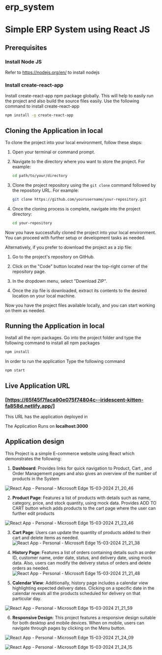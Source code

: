 # erp_system

# Simple ERP System using React JS 

## Prerequisites

### Install Node JS
Refer to https://nodejs.org/en/ to install nodejs

### Install create-react-app
Install create-react-app npm package globally. This will help to easily run the project and also build the source files easily. Use the following command to install create-react-app

```bash
npm install -g create-react-app
```

## Cloning the Application in local

To clone the project into your local environment, follow these steps:

1. Open your terminal or command prompt.

2. Navigate to the directory where you want to store the project. For example:
   ```bash
   cd path/to/your/directory
   ```

3. Clone the project repository using the `git clone` command followed by the repository URL. For example:
   ```bash
   git clone https://github.com/yourusername/your-repository.git
   ```

4. Once the cloning process is complete, navigate into the project directory:
   ```bash
   cd your-repository
   ```

Now you have successfully cloned the project into your local environment. You can proceed with further setup or development tasks as needed.

Alternatively, if you prefer to download the project as a zip file:

1. Go to the project's repository on GitHub.

2. Click on the "Code" button located near the top-right corner of the repository page.

3. In the dropdown menu, select "Download ZIP".

4. Once the zip file is downloaded, extract its contents to the desired location on your local machine.

Now you have the project files available locally, and you can start working on them as needed.

## Running the Application in local

Install all the npm packages. Go into the project folder and type the following command to install all npm packages

```bash
npm install
```

In order to run the application Type the following command

```bash
npm start
```
## Live Application URL

### [https://65f45f7faca90e075f74804c--iridescent-kitten-fa858d.netlify.app/]
This URL has the application deployed in

The Application Runs on **localhost:3000**

## Application design

This Project is a simple E-commerce website using React which demonstrates the following:

1. **Dashboard**: Provides links for quick navigation to Product, Cart , and Order Management pages and also gives an overview of the number of products in the System<br>

![React App - Personal - Microsoft​ Edge 15-03-2024 21_20_46](https://github.com/varsha1n/erp_system/assets/102849159/1809e7b1-409f-46f5-b7ef-223509926566)


2. **Product Page**: Features a list of products with details such as name, category, price, and stock quantity, using mock data. Provides ADD TO CART button which adds products to the cart page where the user can further edit products<br>
  
![React App - Personal - Microsoft​ Edge 15-03-2024 21_23_46](https://github.com/varsha1n/erp_system/assets/102849159/1ed9c99a-0f54-4a7c-895e-97d27d92bfb2)

   
3. **Cart Page**: Users can update the quantity of products added to their cart and delete items as needed.<br>
   ![React App - Personal - Microsoft​ Edge 15-03-2024 21_21_38](https://github.com/varsha1n/erp_system/assets/102849159/678de53f-79cc-4c41-88c5-989bfb2afbb6)

   
4. **History Page**: Features a list of orders containing details such as order ID, customer name, order date, status, and delivery date, using mock data. Also, users can modify the delivery status of orders and delete orders as needed.<br>
   ![React App - Personal - Microsoft​ Edge 15-03-2024 21_21_48](https://github.com/varsha1n/erp_system/assets/102849159/1ef5b684-7bf8-45b8-a0f2-71fee3d64284)

   
5. **Calendar View**: Additionally, history page includes a calendar view highlighting expected delivery dates. Clicking on a specific date in the calendar reveals all the products scheduled for delivery on that particular day.<br>
   
![React App - Personal - Microsoft​ Edge 15-03-2024 21_21_59](https://github.com/varsha1n/erp_system/assets/102849159/40b536bf-0738-4983-a1c5-ef12c0dc55c2)

6. **Responsive Design**: This project features a responsive design suitable for both desktop and mobile devices. When on mobile, users can navigate through pages by clicking on the Menu button.<br>


![React App - Personal - Microsoft​ Edge 15-03-2024 21_24_09](https://github.com/varsha1n/erp_system/assets/102849159/11275502-b676-47b8-a327-7be32d69ebfc)  <br>

![React App - Personal - Microsoft​ Edge 15-03-2024 21_24_15](https://github.com/varsha1n/erp_system/assets/102849159/1b4c8705-ccb0-4502-a846-0ea78bc2e01e)


